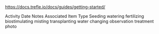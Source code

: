 




https://docs.trefle.io/docs/guides/getting-started/




Activity
	Date
	Notes
	Associated Item
	Type
		Seeding
		watering
		fertilizing
		biostimulating
		misting
		transplanting
		water changing
		observation
		treatment
	photo
